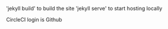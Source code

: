 'jekyll build' to build the site
'jekyll serve' to start hosting locally

CircleCI login is Github

